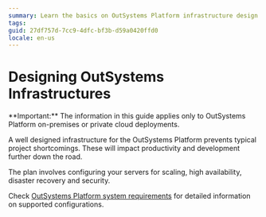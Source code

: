 ```yaml
---
summary: Learn the basics on OutSystems Platform infrastructure design and tackle typical project requirements such as scaling, high availability and disaster recovery.
tags: 
guid: 27df757d-7cc9-4dfc-bf3b-d59a0420ffd0
locale: en-us
---
```


# Designing OutSystems Infrastructures

<div class="info" markdown="1">
**Important:** The information in this guide applies only to OutSystems Platform on-premises or private cloud deployments.
</div>

A well designed infrastructure for the OutSystems Platform prevents typical project shortcomings. These will impact productivity and development further down the road.

The plan involves configuring your servers for scaling, high availability, disaster recovery and security.

Check [OutSystems Platform system requirements](https://success.outsystems.com/Documentation/11/Setting_Up_OutSystems/OutSystems_system_requirements) for detailed information on supported configurations.
